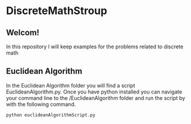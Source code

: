 # DiscreteMathStroup
 
## Welcom!

In this repository I will keep examples for the problems related to discrete math

## Euclidean Algorithm
In the Euclidean Algorithm folder you will find a script EuclideanAlgorithm.py. Once you have python installed you can navigate your command line to the /EuclideanAlgorithm folder and run the script by with the following command.
 
```python euclideanAlgorithmScript.py```
